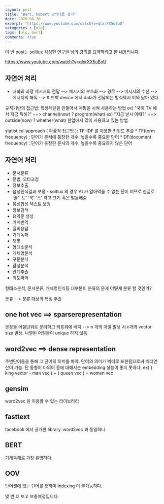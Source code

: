 ```yaml
---
layout: post
title: "Bert, kobert 강의내용 정리"
date: 2020-08-20
excerpt: "https://www.youtube.com/watch?v=qlxrXX5uBoU"
categories : [nlp]
tags: [nlp, bert]
comments: true
---
```




이 번 post는 soltlux 김성현 연구원 님의 강의를 요약하려고 한 내용입니다.

<https://www.youtube.com/watch?v=qlxrXX5uBoU>



## 자연어 처리

- 대화의 과정
메시지의 전달  --> 메시지의 부호화 --> 경로 --> 메시지의 수신 --> 메시지의 해독 --> 피드백
device 에서 data가 전달되는 방식역시 이와 닮아 있다.

규칙기반의 접근법:
    특정패턴을 만들어서 매핑을 시켜 사용하는 방법 
    ex) "국회 TV 에서 지금 뭐해?" ==> channel(now) ? program(what)
    ex) "지금 날시 어때?"         ==> outside(now) ? whether(what)
    현업에서 많이 사용하고 있는 방법

statistical approach ( 확률적 접근법 ):
    TF-IDF 를 이용한 키워드 추출
     * TF(term frequency) : 단어가 문서에 등장한 개수. 높을수록 중요한 단어
     * DF(document frequency) : 단어가 등장한 문서의 개수. 높을수록 중요하지 않은 단어

## 자연어 처리
* 문서분류
* 문법, 오타교정
* 정보추출
* 음성인식결과 보정 - soltlux 의 경우 AI 가 알아먹을 수 없는 단어 이므로 한글로 
  '솔' '트' '룩' '스' 라고 표기 혹은 발음해줌
* 음성합성 텍스트 보정
* 정보검색
* 요약문 생성
* 기계번역
* 질의응답
* 기계독해
* 챗봇
* 형태소분석
* 개체명분석
* 구문분석
* 감성분석
* 관계추출
* 의도파악

형태소분석, 문서분류, 개체명인식등 대부분이 분류의 문제
어떻게 분류 할 것인가?

분류 --> 분류 대상의 특징 추출

## one hot vec ==> sparserepresentation
문장을 어절단위로 분리하고 좌표위에 배치 --> n 개의 어절 발생 시 n개의 vector size 발생. 나열된 어절들이 unique 하지 않음.

## word2vec ==> dense representation
주변단어들을 통해 그 단어의 의미를 파악. 단어의 의미가 벡터로 표현됨으로써 벡터연산이 가능. 단 동형어 다의어 등에 대해서는 embedding 성능이 좋지 못하다.
ex) ( king vector - man vec ) + ( queen vec ) = women vec

## gensim 
word2vec 을 이용할 수 있는 라이브러리

## fasttext
facebook 에서 공개한 library. word2vec 과 동일하나 


## BERT 
기계독해로 가장 유명하다.

## OOV 
단어셋에 없는 단어를 뜻하며 indexing 이 불가능하다.





몇 번 더 보고 보충예정입니다.